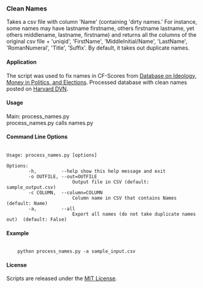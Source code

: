 ### Clean Names
Takes a csv file with column 'Name' (containing 'dirty names.' For instance, some names may have lastname firstname, others firstname lastname, yet others middlename, lastname, firstname) and returns all the columns of the original csv file + 'uniqid', 'FirstName', 'MiddleInitial/Name', 'LastName', 'RomanNumeral', 'Title', 'Suffix'. By default, it takes out duplicate names.

#### Application
The script was used to fix names in CF-Scores from [Database on Ideology, Money in Politics, and Elections][]. Processed database with clean names posted on [Harvard DVN][].

#### Usage
Main: process\_names.py  
process\_names.py calls names.py

#### Command Line Options
<pre><code>
Usage: process_names.py [options]

Options:  
 		-h, 		--help show this help message and exit  
 		-o OUTFILE, --out=OUTFILE  
                  		Output file in CSV (default: sample_output.csv)  
    	-c COLUMN,  --column=COLUMN  
                  		Column name in CSV that contains Names (default: Name)    
    	-a, 		--all      	
    					Export all names (do not take duplicate names out)  (default: False)  
</code></pre>

#### Example
<pre><code>
	python process_names.py -a sample_input.csv  	
</code></pre>

#### License
Scripts are released under the [MIT License][].

  [MIT License]: https://github.com/soodoku/Clean-Names/blob/master/License.md
  [Database on Ideology, Money in Politics, and Elections]: http://data.stanford.edu/dime 
  [Harvard DVN]: https://dataverse.harvard.edu/dataset.xhtml?persistentId=doi:10.7910/DVN/28949
